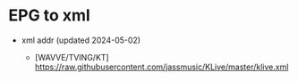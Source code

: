 # EPG to xml

* xml addr (updated 2024-05-02)

  - [WAVVE/TVING/KT]
    https://raw.githubusercontent.com/jassmusic/KLive/master/klive.xml

